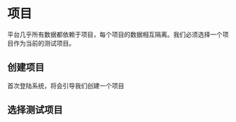 # 项目

平台几乎所有数据都依赖于项目，每个项目的数据相互隔离。我们必须选择一个项目作为当前的测试项目。

## 创建项目
首次登陆系统，将会引导我们创建一个项目

## 选择测试项目
<img :src="$withBase('/assets/select_project.png')" class="zoom">